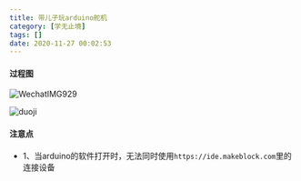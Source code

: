 ```yaml
---
title: 带儿子玩arduino舵机
category: [学无止境]
tags: []
date: 2020-11-27 00:02:53
---
```


#### 过程图

![WechatIMG929](http://image.jk-kj.com/mweb/2020/11/27/16064068232116WechatIMG929-1.jpeg?imageView2/1/w/800)



![duoji](http://image.jk-kj.com/mweb/2020/11/27/16064066479490duoji.png?imageView2/1/w/800)

#### 注意点
- 1、当arduino的软件打开时，无法同时使用`https://ide.makeblock.com`里的连接设备
